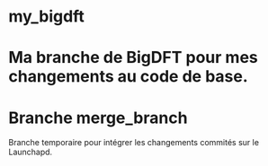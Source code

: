 # my_bigdft

# Ma branche de BigDFT pour mes changements au code de base.

# Branche merge_branch
Branche temporaire pour intégrer les changements commités sur le Launchapd.
